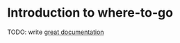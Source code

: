 # Introduction to where-to-go

TODO: write [great documentation](http://jacobian.org/writing/what-to-write/)
